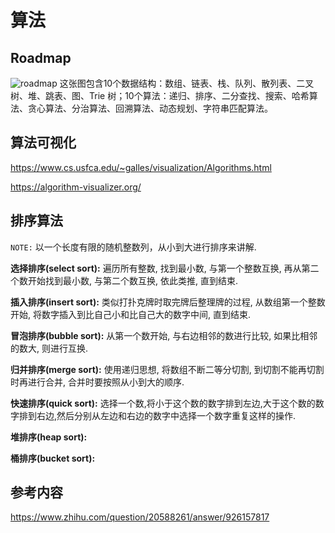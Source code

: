 # 算法

## Roadmap

![roadmap](https://pic1.zhimg.com/80/v2-f221b3de2a863b53ef0cb75fec879d72_720w.jpg)
这张图包含10个数据结构：数组、链表、栈、队列、散列表、二叉树、堆、跳表、图、Trie 树；10个算法：递归、排序、二分查找、搜索、哈希算法、贪心算法、分治算法、回溯算法、动态规划、字符串匹配算法。

## 算法可视化

<https://www.cs.usfca.edu/~galles/visualization/Algorithms.html>

<https://algorithm-visualizer.org/>

## 排序算法

`NOTE:` 以一个长度有限的随机整数列，从小到大进行排序来讲解.

**选择排序(select sort):** 遍历所有整数, 找到最小数, 与第一个整数互换, 再从第二个数开始找到最小数, 与第二个数互换, 依此类推, 直到结束.

**插入排序(insert sort):** 类似打扑克牌时取完牌后整理牌的过程, 从数组第一个整数开始, 将数字插入到比自己小和比自己大的数字中间, 直到结束.

**冒泡排序(bubble sort):** 从第一个数开始, 与右边相邻的数进行比较, 如果比相邻的数大, 则进行互换.

**归并排序(merge sort):** 使用递归思想, 将数组不断二等分切割, 到切割不能再切割时再进行合并, 合并时要按照从小到大的顺序.

**快速排序(quick sort):** 选择一个数,将小于这个数的数字排到左边,大于这个数的数字排到右边,然后分别从左边和右边的数字中选择一个数字重复这样的操作.

**堆排序(heap sort):**

**桶排序(bucket sort):**

## 参考内容

<https://www.zhihu.com/question/20588261/answer/926157817>